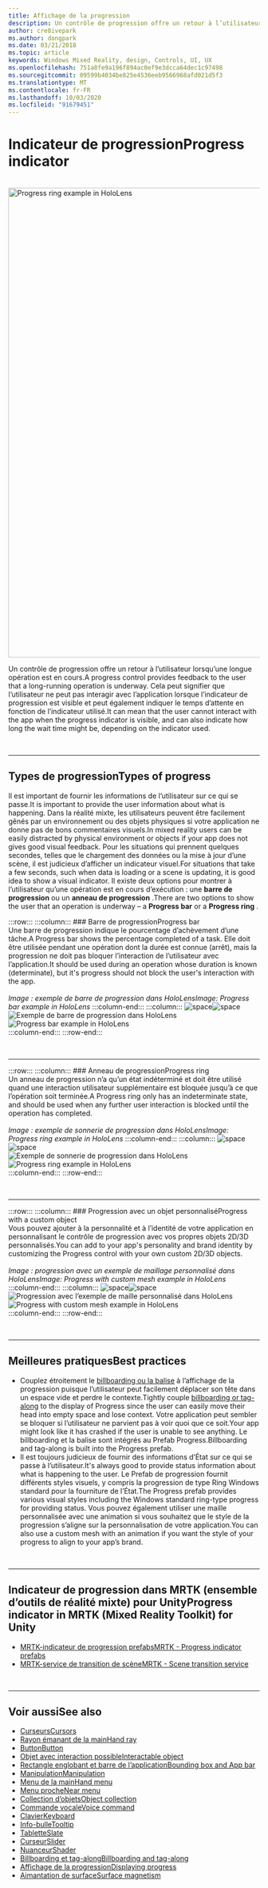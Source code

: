 ```yaml
---
title: Affichage de la progression
description: Un contrôle de progression offre un retour à l’utilisateur lorsqu’une longue opération est en cours.
author: cre8ivepark
ms.author: dongpark
ms.date: 03/21/2018
ms.topic: article
keywords: Windows Mixed Reality, design, Controls, UI, UX
ms.openlocfilehash: 751a8fe9a196f894ac0ef9e3dcca64dec1c97498
ms.sourcegitcommit: 09599b4034be825e4536eeb9566968afd021d5f3
ms.translationtype: MT
ms.contentlocale: fr-FR
ms.lasthandoff: 10/03/2020
ms.locfileid: "91679451"
---
```

# <a name="progress-indicator"></a><span data-ttu-id="2b25f-104">Indicateur de progression</span><span class="sxs-lookup"><span data-stu-id="2b25f-104">Progress indicator</span></span>

<br>

<img src="images/MRTK_ProgressIndicator.gif" alt="Progress ring example in HoloLens" width="940px">

<span data-ttu-id="2b25f-105">Un contrôle de progression offre un retour à l’utilisateur lorsqu’une longue opération est en cours.</span><span class="sxs-lookup"><span data-stu-id="2b25f-105">A progress control provides feedback to the user that a long-running operation is underway.</span></span> <span data-ttu-id="2b25f-106">Cela peut signifier que l’utilisateur ne peut pas interagir avec l’application lorsque l’indicateur de progression est visible et peut également indiquer le temps d’attente en fonction de l’indicateur utilisé.</span><span class="sxs-lookup"><span data-stu-id="2b25f-106">It can mean that the user cannot interact with the app when the progress indicator is visible, and can also indicate how long the wait time might be, depending on the indicator used.</span></span>

<br>

---

## <a name="types-of-progress"></a><span data-ttu-id="2b25f-107">Types de progression</span><span class="sxs-lookup"><span data-stu-id="2b25f-107">Types of progress</span></span>

<span data-ttu-id="2b25f-108">Il est important de fournir les informations de l’utilisateur sur ce qui se passe.</span><span class="sxs-lookup"><span data-stu-id="2b25f-108">It is important to provide the user information about what is happening.</span></span> <span data-ttu-id="2b25f-109">Dans la réalité mixte, les utilisateurs peuvent être facilement gênés par un environnement ou des objets physiques si votre application ne donne pas de bons commentaires visuels.</span><span class="sxs-lookup"><span data-stu-id="2b25f-109">In mixed reality users can be easily distracted by physical environment or objects if your app does not gives good visual feedback.</span></span> <span data-ttu-id="2b25f-110">Pour les situations qui prennent quelques secondes, telles que le chargement des données ou la mise à jour d’une scène, il est judicieux d’afficher un indicateur visuel.</span><span class="sxs-lookup"><span data-stu-id="2b25f-110">For situations that take a few seconds, such when data is loading or a scene is updating, it is good idea to show a visual indicator.</span></span> <span data-ttu-id="2b25f-111">Il existe deux options pour montrer à l’utilisateur qu’une opération est en cours d’exécution : une **barre de progression** ou un **anneau de progression** .</span><span class="sxs-lookup"><span data-stu-id="2b25f-111">There are two options to show the user that an operation is underway – a **Progress bar** or a **Progress ring** .</span></span>

:::row:::
    :::column:::
        ### <a name="progress-barbr"></a><span data-ttu-id="2b25f-112">Barre de progression</span><span class="sxs-lookup"><span data-stu-id="2b25f-112">Progress bar</span></span><br>
        <span data-ttu-id="2b25f-113">Une barre de progression indique le pourcentage d’achèvement d’une tâche.</span><span class="sxs-lookup"><span data-stu-id="2b25f-113">A Progress bar shows the percentage completed of a task.</span></span> <span data-ttu-id="2b25f-114">Elle doit être utilisée pendant une opération dont la durée est connue (arrêt), mais la progression ne doit pas bloquer l’interaction de l’utilisateur avec l’application.</span><span class="sxs-lookup"><span data-stu-id="2b25f-114">It should be used during an operation whose duration is known (determinate), but it's progress should not block the user's interaction with the app.</span></span><br>
        <br>
        <span data-ttu-id="2b25f-115">*Image : exemple de barre de progression dans HoloLens*</span><span class="sxs-lookup"><span data-stu-id="2b25f-115">*Image: Progress bar example in HoloLens*</span></span>
    :::column-end:::
        :::column:::
        <span data-ttu-id="2b25f-116">![space](images/spacer-20x582.png)</span><span class="sxs-lookup"><span data-stu-id="2b25f-116">![space](images/spacer-20x582.png)</span></span><br>
       <span data-ttu-id="2b25f-117">![Exemple de barre de progression dans HoloLens](images/640px-progressbar.jpg)</span><span class="sxs-lookup"><span data-stu-id="2b25f-117">![Progress bar example in HoloLens](images/640px-progressbar.jpg)</span></span><br>
    :::column-end:::
:::row-end:::

<br>

---

:::row:::
    :::column:::
        ### <a name="progress-ringbr"></a><span data-ttu-id="2b25f-118">Anneau de progression</span><span class="sxs-lookup"><span data-stu-id="2b25f-118">Progress ring</span></span><br>
        <span data-ttu-id="2b25f-119">Un anneau de progression n’a qu’un état indéterminé et doit être utilisé quand une interaction utilisateur supplémentaire est bloquée jusqu’à ce que l’opération soit terminée.</span><span class="sxs-lookup"><span data-stu-id="2b25f-119">A Progress ring only has an indeterminate state, and should be used when any further user interaction is blocked until the operation has completed.</span></span><br>
        <br>
        <span data-ttu-id="2b25f-120">*Image : exemple de sonnerie de progression dans HoloLens*</span><span class="sxs-lookup"><span data-stu-id="2b25f-120">*Image: Progress ring example in HoloLens*</span></span>
    :::column-end:::
        :::column:::
        <span data-ttu-id="2b25f-121">![space](images/spacer-20x582.png)</span><span class="sxs-lookup"><span data-stu-id="2b25f-121">![space](images/spacer-20x582.png)</span></span><br>
       <span data-ttu-id="2b25f-122">![Exemple de sonnerie de progression dans HoloLens](images/640px-progressring.jpg)</span><span class="sxs-lookup"><span data-stu-id="2b25f-122">![Progress ring example in HoloLens](images/640px-progressring.jpg)</span></span><br>
    :::column-end:::
:::row-end:::

<br>

---

:::row:::
    :::column:::
        ### <a name="progress-with-a-custom-objectbr"></a><span data-ttu-id="2b25f-123">Progression avec un objet personnalisé</span><span class="sxs-lookup"><span data-stu-id="2b25f-123">Progress with a custom object</span></span><br>
        <span data-ttu-id="2b25f-124">Vous pouvez ajouter à la personnalité et à l’identité de votre application en personnalisant le contrôle de progression avec vos propres objets 2D/3D personnalisés.</span><span class="sxs-lookup"><span data-stu-id="2b25f-124">You can add to your app's personality and brand identity by customizing the Progress control with your own custom 2D/3D objects.</span></span><br>
        <br>
        <span data-ttu-id="2b25f-125">*Image : progression avec un exemple de maillage personnalisé dans HoloLens*</span><span class="sxs-lookup"><span data-stu-id="2b25f-125">*Image: Progress with custom mesh example in HoloLens*</span></span>
    :::column-end:::
        :::column:::
        <span data-ttu-id="2b25f-126">![space](images/spacer-20x582.png)</span><span class="sxs-lookup"><span data-stu-id="2b25f-126">![space](images/spacer-20x582.png)</span></span><br>
       <span data-ttu-id="2b25f-127">![Progression avec l’exemple de maille personnalisé dans HoloLens](images/640px-progresscustom.jpg)</span><span class="sxs-lookup"><span data-stu-id="2b25f-127">![Progress with custom mesh example in HoloLens](images/640px-progresscustom.jpg)</span></span><br>
    :::column-end:::
:::row-end:::

<br>

---

## <a name="best-practices"></a><span data-ttu-id="2b25f-128">Meilleures pratiques</span><span class="sxs-lookup"><span data-stu-id="2b25f-128">Best practices</span></span>
* <span data-ttu-id="2b25f-129">Couplez étroitement le [billboarding ou la balise](billboarding-and-tag-along.md) à l’affichage de la progression puisque l’utilisateur peut facilement déplacer son tête dans un espace vide et perdre le contexte.</span><span class="sxs-lookup"><span data-stu-id="2b25f-129">Tightly couple [billboarding or tag-along](billboarding-and-tag-along.md) to the display of Progress since the user can easily move their head into empty space and lose context.</span></span> <span data-ttu-id="2b25f-130">Votre application peut sembler se bloquer si l’utilisateur ne parvient pas à voir quoi que ce soit.</span><span class="sxs-lookup"><span data-stu-id="2b25f-130">Your app might look like it has crashed if the user is unable to see anything.</span></span> <span data-ttu-id="2b25f-131">Le billboarding et la balise sont intégrés au Prefab Progress.</span><span class="sxs-lookup"><span data-stu-id="2b25f-131">Billboarding and tag-along is built into the Progress prefab.</span></span>
* <span data-ttu-id="2b25f-132">Il est toujours judicieux de fournir des informations d’État sur ce qui se passe à l’utilisateur.</span><span class="sxs-lookup"><span data-stu-id="2b25f-132">It's always good to provide status information about what is happening to the user.</span></span> <span data-ttu-id="2b25f-133">Le Prefab de progression fournit différents styles visuels, y compris la progression de type Ring Windows standard pour la fourniture de l’État.</span><span class="sxs-lookup"><span data-stu-id="2b25f-133">The Progress prefab provides various visual styles including the Windows standard ring-type progress for providing status.</span></span> <span data-ttu-id="2b25f-134">Vous pouvez également utiliser une maille personnalisée avec une animation si vous souhaitez que le style de la progression s’aligne sur la personnalisation de votre application.</span><span class="sxs-lookup"><span data-stu-id="2b25f-134">You can also use a custom mesh with an animation if you want the style of your progress to align to your app’s brand.</span></span>

<br>

---

## <a name="progress-indicator-in-mrtk-mixed-reality-toolkit-for-unity"></a><span data-ttu-id="2b25f-135">Indicateur de progression dans MRTK (ensemble d’outils de réalité mixte) pour Unity</span><span class="sxs-lookup"><span data-stu-id="2b25f-135">Progress indicator in MRTK (Mixed Reality Toolkit) for Unity</span></span>

* [<span data-ttu-id="2b25f-136">MRTK-indicateur de progression prefabs</span><span class="sxs-lookup"><span data-stu-id="2b25f-136">MRTK - Progress indicator prefabs</span></span>](https://github.com/microsoft/MixedRealityToolkit-Unity/tree/mrtk_release/Assets/MixedRealityToolkit.SDK/Features/UX/Prefabs/ProgressIndicators)
* [<span data-ttu-id="2b25f-137">MRTK-service de transition de scène</span><span class="sxs-lookup"><span data-stu-id="2b25f-137">MRTK - Scene transition service</span></span>](https://microsoft.github.io/MixedRealityToolkit-Unity/Documentation/Extensions/SceneTransitionService/SceneTransitionServiceOverview.html)


<br>

---

## <a name="see-also"></a><span data-ttu-id="2b25f-138">Voir aussi</span><span class="sxs-lookup"><span data-stu-id="2b25f-138">See also</span></span>

* [<span data-ttu-id="2b25f-139">Curseurs</span><span class="sxs-lookup"><span data-stu-id="2b25f-139">Cursors</span></span>](cursors.md)
* [<span data-ttu-id="2b25f-140">Rayon émanant de la main</span><span class="sxs-lookup"><span data-stu-id="2b25f-140">Hand ray</span></span>](point-and-commit.md)
* [<span data-ttu-id="2b25f-141">Button</span><span class="sxs-lookup"><span data-stu-id="2b25f-141">Button</span></span>](button.md)
* [<span data-ttu-id="2b25f-142">Objet avec interaction possible</span><span class="sxs-lookup"><span data-stu-id="2b25f-142">Interactable object</span></span>](interactable-object.md)
* [<span data-ttu-id="2b25f-143">Rectangle englobant et barre de l’application</span><span class="sxs-lookup"><span data-stu-id="2b25f-143">Bounding box and App bar</span></span>](app-bar-and-bounding-box.md)
* [<span data-ttu-id="2b25f-144">Manipulation</span><span class="sxs-lookup"><span data-stu-id="2b25f-144">Manipulation</span></span>](direct-manipulation.md)
* [<span data-ttu-id="2b25f-145">Menu de la main</span><span class="sxs-lookup"><span data-stu-id="2b25f-145">Hand menu</span></span>](hand-menu.md)
* [<span data-ttu-id="2b25f-146">Menu proche</span><span class="sxs-lookup"><span data-stu-id="2b25f-146">Near menu</span></span>](near-menu.md)
* [<span data-ttu-id="2b25f-147">Collection d’objets</span><span class="sxs-lookup"><span data-stu-id="2b25f-147">Object collection</span></span>](object-collection.md)
* [<span data-ttu-id="2b25f-148">Commande vocale</span><span class="sxs-lookup"><span data-stu-id="2b25f-148">Voice command</span></span>](voice-input.md)
* [<span data-ttu-id="2b25f-149">Clavier</span><span class="sxs-lookup"><span data-stu-id="2b25f-149">Keyboard</span></span>](keyboard.md)
* [<span data-ttu-id="2b25f-150">Info-bulle</span><span class="sxs-lookup"><span data-stu-id="2b25f-150">Tooltip</span></span>](tooltip.md)
* [<span data-ttu-id="2b25f-151">Tablette</span><span class="sxs-lookup"><span data-stu-id="2b25f-151">Slate</span></span>](slate.md)
* [<span data-ttu-id="2b25f-152">Curseur</span><span class="sxs-lookup"><span data-stu-id="2b25f-152">Slider</span></span>](slider.md)
* [<span data-ttu-id="2b25f-153">Nuanceur</span><span class="sxs-lookup"><span data-stu-id="2b25f-153">Shader</span></span>](shader.md)
* [<span data-ttu-id="2b25f-154">Billboarding et tag-along</span><span class="sxs-lookup"><span data-stu-id="2b25f-154">Billboarding and tag-along</span></span>](billboarding-and-tag-along.md)
* [<span data-ttu-id="2b25f-155">Affichage de la progression</span><span class="sxs-lookup"><span data-stu-id="2b25f-155">Displaying progress</span></span>](progress.md)
* [<span data-ttu-id="2b25f-156">Aimantation de surface</span><span class="sxs-lookup"><span data-stu-id="2b25f-156">Surface magnetism</span></span>](surface-magnetism.md)
